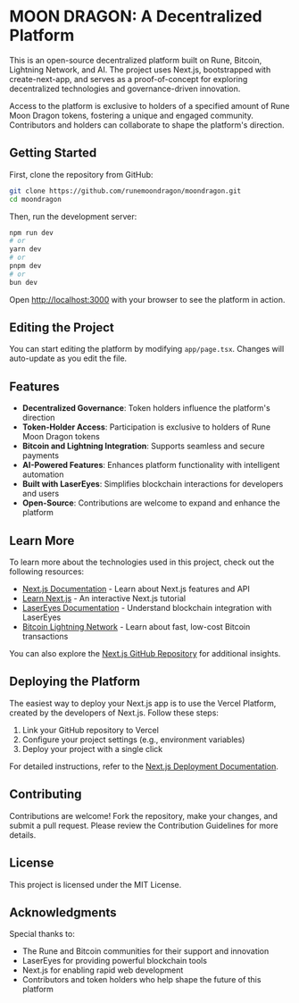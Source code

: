 # MOON DRAGON: A Decentralized Platform

This is an open-source decentralized platform built on Rune, Bitcoin, Lightning Network, and AI. The project uses Next.js, bootstrapped with create-next-app, and serves as a proof-of-concept for exploring decentralized technologies and governance-driven innovation.

Access to the platform is exclusive to holders of a specified amount of Rune Moon Dragon tokens, fostering a unique and engaged community. Contributors and holders can collaborate to shape the platform's direction.

## Getting Started

First, clone the repository from GitHub:

```bash
git clone https://github.com/runemoondragon/moondragon.git
cd moondragon
```

Then, run the development server:

```bash
npm run dev
# or
yarn dev
# or
pnpm dev
# or
bun dev
```

Open [http://localhost:3000](http://localhost:3000) with your browser to see the platform in action.

## Editing the Project

You can start editing the platform by modifying `app/page.tsx`. Changes will auto-update as you edit the file.

## Features

- **Decentralized Governance**: Token holders influence the platform's direction
- **Token-Holder Access**: Participation is exclusive to holders of Rune Moon Dragon tokens
- **Bitcoin and Lightning Integration**: Supports seamless and secure payments
- **AI-Powered Features**: Enhances platform functionality with intelligent automation
- **Built with LaserEyes**: Simplifies blockchain interactions for developers and users
- **Open-Source**: Contributions are welcome to expand and enhance the platform

## Learn More

To learn more about the technologies used in this project, check out the following resources:

- [Next.js Documentation](https://nextjs.org/docs) - Learn about Next.js features and API
- [Learn Next.js](https://nextjs.org/learn) - An interactive Next.js tutorial
- [LaserEyes Documentation](https://docs.lasereyes.dev) - Understand blockchain integration with LaserEyes
- [Bitcoin Lightning Network](https://lightning.network) - Learn about fast, low-cost Bitcoin transactions

You can also explore the [Next.js GitHub Repository](https://github.com/vercel/next.js/) for additional insights.

## Deploying the Platform

The easiest way to deploy your Next.js app is to use the Vercel Platform, created by the developers of Next.js. Follow these steps:

1. Link your GitHub repository to Vercel
2. Configure your project settings (e.g., environment variables)
3. Deploy your project with a single click

For detailed instructions, refer to the [Next.js Deployment Documentation](https://nextjs.org/docs/deployment).

## Contributing

Contributions are welcome! Fork the repository, make your changes, and submit a pull request. Please review the Contribution Guidelines for more details.

## License

This project is licensed under the MIT License.

## Acknowledgments

Special thanks to:
- The Rune and Bitcoin communities for their support and innovation
- LaserEyes for providing powerful blockchain tools
- Next.js for enabling rapid web development
- Contributors and token holders who help shape the future of this platform
